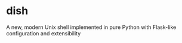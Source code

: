 # dish
A new, modern Unix shell implemented in pure Python with Flask-like configuration and extensibility
